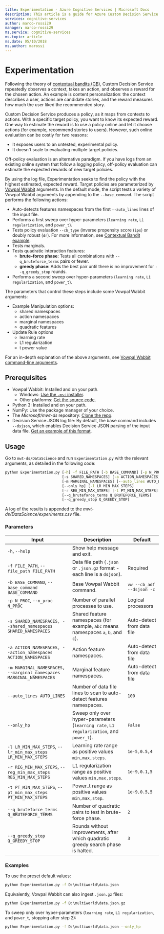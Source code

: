 ```yaml
---
title: Experimentation - Azure Cognitive Services | Microsoft Docs
description: This article is a guide for Azure Custom Decision Service experimentation.
services: cognitive-services
author: marco-rossi29
manager: marco-rossi29
ms.service: cognitive-services
ms.topic: article
ms.date: 05/10/2018
ms.author: marossi
---
```


# Experimentation

Following the theory of [contextual bandits (CB)](https://www.microsoft.com/en-us/research/blog/contextual-bandit-breakthrough-enables-deeper-personalization/), Custom Decision Service repeatedly observes a context, takes an action, and observes a reward for the chosen action. An example is content personalization: the context describes a user, actions are candidate stories, and the reward measures how much the user liked the recommended story.

Custom Decision Service produces a policy, as it maps from contexts to actions. With a specific target policy, you want to know its expected reward. One way to estimate the reward is to use a policy online and let it choose actions (for example, recommend stories to users). However, such online evaluation can be costly for two reasons:

* It exposes users to an untested, experimental policy.
* It doesn't scale to evaluating multiple target policies.

Off-policy evaluation is an alternative paradigm. If you have logs from an existing online system that follow a logging policy, off-policy evaluation can estimate the expected rewards of new target policies.

By using the log file, Experimentation seeks to find the policy with the highest estimated, expected reward. Target policies are parameterized by [Vowpal Wabbit](https://github.com/JohnLangford/vowpal_wabbit/wiki) arguments. In the default mode, the script tests a variety of Vowpal Wabbit arguments by appending to the `--base_command`. The script performs the following actions:

* Auto-detects features namespaces from the first `--auto_lines` lines of the input file.
* Performs a first sweep over hyper-parameters (`learning rate`, `L1 regularization`, and `power_t`).
* Tests policy evaluation `--cb_type` (inverse propensity score (`ips`) or doubly robust (`dr`). For more information, see [Contextual Bandit example](https://github.com/JohnLangford/vowpal_wabbit/wiki/Contextual-Bandit-Example).
* Tests marginals.
* Tests quadratic interaction features:
   * **brute-force phase**: Tests all combinations with `--q_bruteforce_terms` pairs or fewer.
   * **greedy phase**: Adds the best pair until there is no improvement for `--q_greedy_stop` rounds.
* Performs a second sweep over hyper-parameters (`learning rate`, `L1 regularization`, and `power_t`).

The parameters that control these steps include some Vowpal Wabbit arguments:
- Example Manipulation options:
  - shared namespaces
  - action namespaces
  - marginal namespaces
  - quadratic features
- Update Rule options
  - learning rate
  - L1 regularization
  - t power value

For an in-depth explanation of the above arguments, see [Vowpal Wabbit command-line arguments](https://github.com/JohnLangford/vowpal_wabbit/wiki/Command-line-arguments).

## Prerequisites
- Vowpal Wabbit: Installed and on your path.
  - Windows: [Use the `.msi` installer](https://github.com/eisber/vowpal_wabbit/releases).
  - Other platforms: [Get the source code](https://github.com/JohnLangford/vowpal_wabbit/releases).
- Python 3: Installed and on your path.
- NumPy: Use the package manager of your choice.
- The *Microsoft/mwt-ds* repository: [Clone the repo](https://github.com/Microsoft/mwt-ds).
- Decision Service JSON log file: By default, the base command includes `--dsjson`, which enables Decision Service JSON parsing of the input data file. [Get an example of this format](https://github.com/JohnLangford/vowpal_wabbit/blob/master/test/train-sets/decisionservice.json).

## Usage
Go to `mwt-ds/DataScience` and run `Experimentation.py` with the relevant arguments, as detailed in the following code:

```cmd
python Experimentation.py [-h] -f FILE_PATH [-b BASE_COMMAND] [-p N_PROC]
                          [-s SHARED_NAMESPACES] [-a ACTION_NAMESPACES]
                          [-m MARGINAL_NAMESPACES] [--auto_lines AUTO_LINES]
                          [--only_hp] [-l LR_MIN_MAX_STEPS]
                          [-r REG_MIN_MAX_STEPS] [-t PT_MIN_MAX_STEPS]
                          [--q_bruteforce_terms Q_BRUTEFORCE_TERMS]
                          [--q_greedy_stop Q_GREEDY_STOP]
```

A log of the results is appended to the  *mwt-ds/DataScience/experiments.csv* file.

### Parameters
| Input | Description | Default |
| --- | --- | --- |
| `-h`, `--help` | Show help message and exit. | |
| `-f FILE_PATH`, `--file_path FILE_PATH` | Data file path (`.json` or `.json.gz` format - each line is a `dsjson`). | Required |  
| `-b BASE_COMMAND`, `--base_command BASE_COMMAND` | Base Vowpal Wabbit command.  | `vw --cb_adf --dsjson -c` |  
| `-p N_PROC`, `--n_proc N_PROC` | Number of parallel processes to use. | Logical processors |  
| `-s SHARED_NAMESPACES, --shared_namespaces SHARED_NAMESPACES` | Shared feature namespaces (for example, `abc` means namespaces `a`, `b`, and `c`).  | Auto-detect from data file |  
| `-a ACTION_NAMESPACES, --action_namespaces ACTION_NAMESPACES` | Action feature namespaces. | Auto-detect from data file |  
| `-m MARGINAL_NAMESPACES, --marginal_namespaces MARGINAL_NAMESPACES` | Marginal feature namespaces. | Auto-detect from data file |  
| `--auto_lines AUTO_LINES` | Number of data file lines to scan to auto-detect features namespaces. | `100` |  
| `--only_hp` | Sweep only over hyper-parameters (`learning rate`, `L1 regularization`, and `power_t`). | `False` |  
| `-l LR_MIN_MAX_STEPS`, `--lr_min_max_steps LR_MIN_MAX_STEPS` | Learning rate range as positive values `min,max,steps`. | `1e-5,0.5,4` |  
| `-r REG_MIN_MAX_STEPS`, `--reg_min_max_steps REG_MIN_MAX_STEPS` | L1 regularization range as positive values `min,max,steps`. | `1e-9,0.1,5` |  
| `-t PT_MIN_MAX_STEPS`, `--pt_min_max_steps PT_MIN_MAX_STEPS` | Power_t range as positive values `min,max,step`. | `1e-9,0.5,5` |  
| `--q_bruteforce_terms Q_BRUTEFORCE_TERMS` | Number of quadratic pairs to test in brute-force phase. | `2` |  
| `--q_greedy_stop Q_GREEDY_STOP` | Rounds without improvements, after which quadratic greedy search phase is halted. | `3` |  

### Examples
To use the preset default values:
```cmd
python Experimentation.py -f D:\multiworld\data.json
```

Equivalently, Vowpal Wabbit can also ingest `.json.gz` files:
```cmd
python Experimentation.py -f D:\multiworld\data.json.gz
```

To sweep only over hyper-parameters (`learning rate`, `L1 regularization`, and `power_t`, stopping after step 2):
```cmd
python Experimentation.py -f D:\multiworld\data.json --only_hp
```
